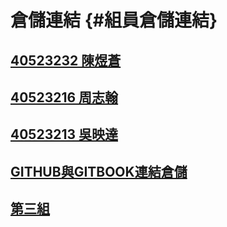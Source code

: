 # 倉儲連結 {#組員倉儲連結}

## [40523232 陳煜蒼](https://github.com/s40523232/cd2018)

## [40523216 周志翰](https://github.com/s40523216/cd2018)

## [40523213 吳映達](https://github.com/s40523213/cd2018)

## [GITHUB與GITBOOK連結倉儲](https://github.com/s40523232/gitbook)

## [第三組](https://legacy.gitbook.com/book/s40523232/123/details)



